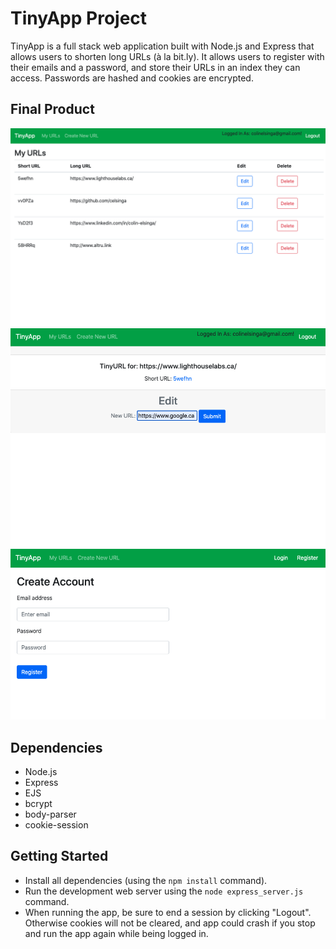 # TinyApp Project

TinyApp is a full stack web application built with Node.js and Express that allows users to shorten long URLs (à la bit.ly).
It allows users to register with their emails and a password, and store their URLs in an index they can access.
Passwords are hashed and cookies are encrypted.

## Final Product

!["User URLs"](https://github.com/celsinga/TinyApp/blob/master/docs/my-urls.png?raw=true)
!["Edit/visit short URL"](https://github.com/celsinga/TinyApp/blob/master/docs/edit-urls.png?raw=true)
!["Register Page"](https://github.com/celsinga/TinyApp/blob/master/docs/register-page.png?raw=true)

## Dependencies

- Node.js
- Express
- EJS
- bcrypt
- body-parser
- cookie-session

## Getting Started

- Install all dependencies (using the `npm install` command).
- Run the development web server using the `node express_server.js` command.
- When running the app, be sure to end a session by clicking "Logout". Otherwise cookies will not be cleared, and app could
  crash if you stop and run the app again while being logged in.
